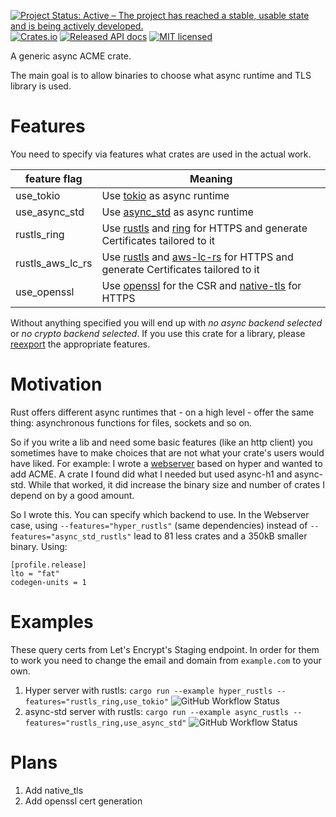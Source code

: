 [![Project Status: Active – The project has reached a stable, usable state and is being actively developed.](https://www.repostatus.org/badges/latest/active.svg)](https://www.repostatus.org/#active)
[![Crates.io][crates-badge]][crates-url]
[![Released API docs](https://docs.rs/async-acme/badge.svg)](https://docs.rs/async-acme)
[![MIT licensed][mit-badge]][mit-url]

[crates-badge]: https://img.shields.io/crates/v/async-acme.svg
[crates-url]: https://crates.io/crates/async-acme
[mit-badge]: https://img.shields.io/badge/license-MIT-blue.svg
[mit-url]: https://github.com/User65k/async-acme/blob/master/LICENSE

A generic async ACME crate.

The main goal is to allow binaries to choose what async runtime and TLS library is used.

# Features
You need to specify via features what crates are used in the actual work.

|feature flag|Meaning|
|---|---|
|use_tokio | Use [tokio](https://crates.io/crates/tokio) as async runtime|
|use_async_std | Use [async_std](https://crates.io/crates/async_std) as async runtime|
|rustls_ring | Use [rustls](https://crates.io/crates/rustls) and [ring](https://crates.io/crates/ring) for HTTPS and generate Certificates tailored to it|
|rustls_aws_lc_rs | Use [rustls](https://crates.io/crates/rustls) and [aws-lc-rs](https://crates.io/crates/aws-lc-rs) for HTTPS and generate Certificates tailored to it|
| use_openssl | Use [openssl](https://crates.io/crates/openssl) for the CSR and [native-tls](https://crates.io/crates/native-tls) for HTTPS |

Without anything specified you will end up with *no async backend selected* or *no crypto backend selected*.
If you use this crate for a library, please [reexport](https://doc.rust-lang.org/cargo/reference/features.html#dependency-features) the appropriate features.

# Motivation

Rust offers different async runtimes that - on a high level - offer the same thing: asynchronous functions for files, sockets and so on.

So if you write a lib and need some basic features (like an http client) you sometimes have to make choices that are not what your crate's users would have liked.
For example:
I wrote a [webserver](https://github.com/User65k/flash_rust_ws) based on hyper and wanted to add ACME.
A crate I found did what I needed but used async-h1 and async-std. While that worked, it did increase the binary size and number of crates I depend on by a good amount.

So I wrote this. You can specify which backend to use.
In the Webserver case, using `--features="hyper_rustls"` (same dependencies) instead of `--features="async_std_rustls"` lead to 81 less crates and a 350kB smaller binary.
Using:
```
[profile.release]
lto = "fat"
codegen-units = 1
```

# Examples
These query certs from Let's Encrypt's Staging endpoint.
In order for them to work you need to change the email and domain from `example.com` to your own.

1. Hyper server with rustls: `cargo run --example hyper_rustls --features="rustls_ring,use_tokio"` ![GitHub Workflow Status](https://img.shields.io/github/actions/workflow/status/User65k/async-acme/example_hyper_rustls.yml)
2. async-std server with rustls: `cargo run --example async_rustls --features="rustls_ring,use_async_std"` ![GitHub Workflow Status](https://img.shields.io/github/actions/workflow/status/User65k/async-acme/example_async_std_rustls.yml)

# Plans

1. Add native_tls
2. Add openssl cert generation
